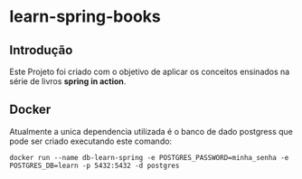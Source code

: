 # learn-spring-books

## Introdução

Este Projeto foi criado com o objetivo de aplicar os conceitos ensinados na série de livros **spring in action**.

## Docker
Atualmente a unica dependencia utilizada é o banco de dado postgress que pode ser criado executando este comando:

~~~docker
docker run --name db-learn-spring -e POSTGRES_PASSWORD=minha_senha -e POSTGRES_DB=learn -p 5432:5432 -d postgres
~~~